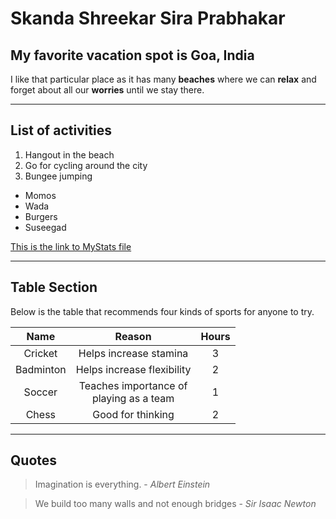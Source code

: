 # Skanda Shreekar Sira Prabhakar
## My favorite vacation spot is Goa, India
 I like that particular place as it has many **beaches** where we can **relax** and forget about all our **worries** until we stay there. 

___
## List of activities
1. Hangout in the beach
2. Go for cycling around the city
3. Bungee jumping

+ Momos
+ Wada
+ Burgers
+ Suseegad

[This is the link to MyStats file](MyStats.md)

***
## Table Section
Below is the table that recommends four kinds of sports for anyone to try.

| Name |  Reason | Hours|
| :----:  | :----: | :----: |
| Cricket | Helps increase stamina| 3  |
| Badminton | Helps increase flexibility | 2 |
| Soccer | Teaches importance of <br> playing as a team | 1 |
| Chess | Good for thinking | 2 |

---
## Quotes 

> Imagination is everything. - _Albert Einstein_

> We build too many walls and not enough bridges - _Sir Isaac Newton_



